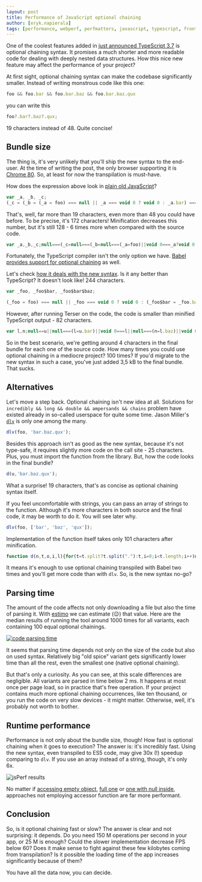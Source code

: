```yaml
---
layout: post
title: Performance of JavaScript optional chaining
author: [eryk.napierala]
tags: [performance, webperf, perfmatters, javascript, typescript, frontend]
---
```


One of the coolest features added in [just announced TypeScript 3.7](https://devblogs.microsoft.com/typescript/announcing-typescript-3-7/) is optional chaining syntax. It promises a much shorter and more readable code for dealing with deeply nested data structures. How this nice new feature may affect the performance of your project?

At first sight, optional chaining syntax can make the codebase significantly smaller. Instead of writing monstrous code like this one:

```javascript
foo && foo.bar && foo.bar.baz && foo.bar.baz.qux
```

you can write this

```ts
foo?.bar?.baz?.qux;
```

19 characters instead of 48. Quite concise!

## Bundle size

The thing is, it's very unlikely that you'll ship the new syntax to the end-user. At the time of writing the post, the only browser supporting it is [Chrome 80](https://www.chromestatus.com/feature/5668249494618112). So, at least for now the transpilation is must-have.

How does the expression above look in [plain old JavaScript](https://www.typescriptlang.org/play/index.html?ssl=1&ssc=1&pln=1&pc=20#code/GYexH4DoCMEMCcpwF5QI4FcAeBuIA)?

```js
var _a, _b, _c;
(_c = (_b = (_a = foo) === null || _a === void 0 ? void 0 : _a.bar) === null || _b === void 0 ? void 0 : _b.baz) === null || _c === void 0 ? void 0 : _c.qux;
```

That's, well, far more than 19 characters, even more than 48 you could have before. To be precise, it's 172 characters! Minification decreases this number, but it's still 128 - 6 times more when compared with the source code.

```js
var _a,_b,_c;null===(_c=null===(_b=null===(_a=foo)||void 0===_a?void 0:_a.bar)||void 0===_b?void 0:_b.baz)||void 0===_c||_c.qux;
```

Fortunately, the TypeScript compiler isn't the only option we have. [Babel provides support for optional chaining](https://babeljs.io/docs/en/babel-plugin-proposal-optional-chaining) as well.

Let's check [how it deals with the new syntax](https://babeljs.io/repl#?babili=false&browsers=&build=&builtIns=false&spec=false&loose=false&code_lz=GYexH4DoCMEMCcpwF5QI4FcAeBuIA&debug=false&forceAllTransforms=false&shippedProposals=false&circleciRepo=&evaluate=false&fileSize=false&timeTravel=false&sourceType=module&lineWrap=false&presets=&prettier=false&targets=&version=7.7.1&externalPlugins=%40babel%2Fplugin-proposal-optional-chaining%407.6.0%2Cbabel-plugin-syntax-optional-chaining%407.0.0-alpha.13). Is it any better than TypeScript? It doesn't look like! 244 characters.

```js
var _foo, _foo$bar, _foo$bar$baz;

(_foo = foo) === null || _foo === void 0 ? void 0 : (_foo$bar = _foo.bar) === null || _foo$bar === void 0 ? void 0 : (_foo$bar$baz = _foo$bar.baz) === null || _foo$bar$baz === void 0 ? void 0 : _foo$bar$baz.qux;
```

However, after running Terser on the code, the code is smaller than minified TypeScript output - 82 characters.

```js
var l,n;null==u||null===(l=u.bar)||void 0===l||null===(n=l.baz)||void 0===n||n.qux
```

So in the best scenario, we're getting around 4 characters in the final bundle for each one of the source code. How many times you could use optional chaining in a mediocre project? 100 times? If you'd migrate to the new syntax in such a case, you've just added 3,5 kB to the final bundle. That sucks.

## Alternatives

Let's move a step back. Optional chaining isn't new idea at all. Solutions for `incredibly && long && double && ampersands && chains` problem have existed already in so-called userspace for quite some time. Jason Miller's  [`dlv`](https://github.com/developit/dlv) is only one among the many.


```js
dlv(foo, 'bar.baz.qux');
```

Besides this approach isn't as good as the new syntax, because it's not type-safe, it requires slightly more code on the call site - 25 characters. Plus, you must import the function from the library. But, how the code looks in the final bundle?


```js
d(u,'bar.baz.qux');
```

What a surprise! 19 characters, that's as concise as optional chaining syntax itself.

If you feel uncomfortable with strings, you can pass an array of strings to the function. Although it's more characters in both source and the final code, it may be worth to do it. You will see later why.


```js
dlv(foo, ['bar', 'baz', 'qux']);
```

Implementation of the function itself takes only 101 characters after minification.


```js
function d(n,t,o,i,l){for(t=t.split?t.split("."):t,i=0;i<t.length;i++)n=n?n[t[i]]:l;return n===l?o:n}
```

It means it's enough to use optional chaining transpiled with Babel two times and you'll get more code than with `dlv`. So, is the new syntax no-go?

## Parsing time

The amount of the code affects not only downloading a file but also the time of parsing it. With [estimo](https://www.npmjs.com/package/estimo) we can estimate (😉) that value. Here are the median results of running the tool around 1000 times for all variants, each containing 100 equal optional chainings.

[![code parsing time](https://thepracticaldev.s3.amazonaws.com/i/jdgt6978sx3gnc7i63sj.png)](https://docs.google.com/spreadsheets/d/17xD1LgKWQSoOYLRq-ZoMQr9s6LzwmF2i4_H39UquKAo/edit?usp=sharing)

It seems that parsing time depends not only on the size of the code but also on used syntax. Relatively big "old spice" variant gets significantly lower time than all the rest, even the smallest one (native optional chaining).

But that's only a curiosity. As you can see, at this scale differences are negligible. All variants are parsed in time below 2 ms. It happens at most once per page load, so in practice that's free operation. If your project contains much more optional chaining occurrences, like ten thousand, or you run the code on very slow devices - it might matter. Otherwise, well, it's probably not worth to bother.

## Runtime performance

Performance is not only about the bundle size, though! How fast is optional chaining when it goes to execution? The answer is: it's incredibly fast. Using the new syntax, even transpiled to ES5 code, may give 30x (!) speedup comparing to `dlv`. If you use an array instead of a string, though, it's only 6x.

![jsPerf results](https://thepracticaldev.s3.amazonaws.com/i/wge5ljra79fxi6kr9i4w.png)

No matter if [accessing empty object](https://jsperf.com/optional-chaining-empty-object), [full one](https://jsperf.com/optional-chaining-full-path) or [one with null inside](https://jsperf.com/optional-chaining-null-inside), approaches not employing accessor function are far more performant.

## Conclusion

So, is it optional chaining fast or slow? The answer is clear and not surprising: it depends. Do you need 150 M operations per second in your app, or 25 M is enough? Could the slower implementation decrease FPS below 60? Does it make sense to fight against these few kilobytes coming from transpilation? Is it possible the loading time of the app increases significantly because of them?

You have all the data now, you can decide.
